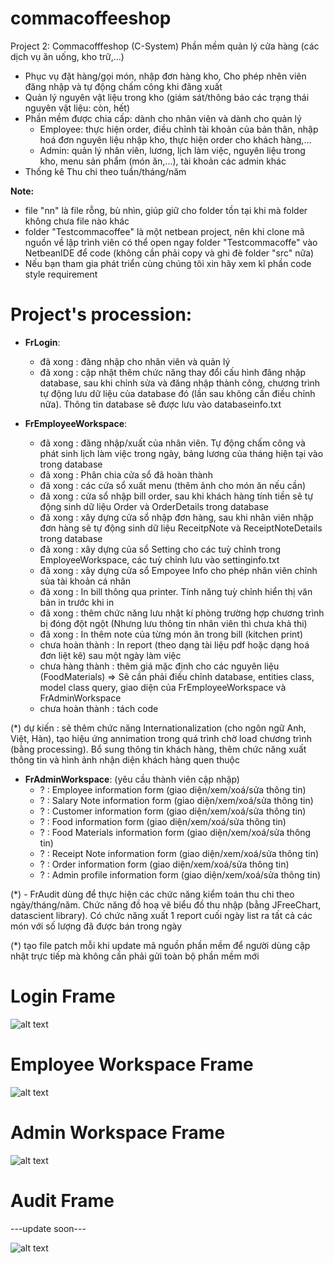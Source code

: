 # commacoffeeshop
Project 2: Commacofffeshop (C-System)
Phần mềm quản lý cửa hàng (các dịch vụ ăn uống, kho trữ,...)
  - Phục vụ đặt hàng/gọi món, nhập đơn hàng kho, Cho phép nhên viên đăng nhập và tự động chấm công khi đăng xuất
  - Quản lý nguyên vật liệu trong kho (giám sát/thông báo các trạng thái nguyên vật liệu: còn, hết)
  - Phần mềm được chia cấp: dành cho nhân viên và dành cho quản lý
    + Employee: thực hiện order, điều chỉnh tài khoản của bản thân, nhập hoá đơn nguyên liệu nhập kho, thực hiện order cho khách hàng,...
    + Admin: quản lý nhân viên, lương, lịch làm việc, nguyên liệu trong kho, menu sản phẩm (món ăn,...), tài khoản các admin khác
  - Thống kê Thu chi theo tuần/tháng/năm


**Note:**
 - file "nn" là file rỗng, bù nhìn, giúp giữ cho folder tồn tại khi mà folder không chưa file nào khác
 - folder "Testcommacoffee" là một netbean project, nên khi clone mã nguồn về lập trình viên có thể open ngay folder "Testcommacoffe" vào NetbeanIDE để code (không cần phải copy và ghi đè folder "src" nữa)
 - Nếu bạn tham gia phát triển cùng chúng tôi xin hãy xem kĩ phần code style requirement


# Project's procession:
  - **FrLogin**:
    + đã xong : đăng nhập cho nhân viên và quản lý
    + đã xong : cập nhật thêm chức năng thay đổi cấu hình đăng nhập database, sau khi chỉnh sửa và đăng nhập thành công, chương trình tự động lưu dữ liệu của database đó (lần sau không cần điều chỉnh nữa). Thông tin database sẽ được lưu vào databaseinfo.txt
    
  - **FrEmployeeWorkspace**:
    + đã xong : đăng nhập/xuất của nhân viên. Tự động chấm công và phát sinh lịch làm việc trong ngày, bảng lương của tháng hiện tại vào trong database
    + đã xong : Phân chia cửa sổ đã hoàn thành
    + đã xong : các cửa sổ xuất menu (thêm ảnh cho món ăn nếu cần)
    + đã xong : cửa sổ nhập bill order, sau khi khách hàng tính tiền sẽ tự động sinh dữ liệu Order và OrderDetails trong database
    + đã xong : xây dựng cửa sổ nhập đơn hàng, sau khi nhân viên nhập đơn hàng sẽ tự động sinh dữ liệu ReceitpNote và ReceiptNoteDetails trong database
    + đã xong : xây dựng của sổ Setting cho các tuỳ chỉnh trong EmployeeWorkspace, các tuỳ chỉnh lưu vào settinginfo.txt
    + đã xong : xây dựng cửa sổ Empoyee Info cho phép nhân viên chỉnh sủa tài khoản cá nhân
    + đã xong : In bill thông qua printer. Tính năng tuỳ chỉnh hiển thị văn bản in trước khi in
    + đã xong : thêm chức năng lưu nhật kí phòng trường hợp chương trình bị đóng đột ngột (Nhưng lưu thông tin nhân viên thì chưa khả thi)
    + đã xong : In thêm note của từng món ăn trong bill (kitchen print)
    + chưa hoàn thành : In report (theo dạng tài liệu pdf hoặc dạng hoá đơn liệt kê) sau một ngày làm việc
    + chưa hàng thành : thêm giá mặc định cho các nguyên liệu (FoodMaterials) => Sẽ cần phải điều chỉnh database, entities class, model class query, giao diện của FrEmployeeWorkspace và FrAdminWorkspace
    + chưa hoàn thành : tách code
    

(*) dự kiến : sẽ thêm chức năng Internationalization (cho ngôn ngữ Anh, Việt, Hàn), tạo hiệu ứng annimation trong quá trình chờ load chương trình (bằng processing). Bổ sung thông tin khách hàng, thêm chức năng xuất thông tin và hình ảnh nhận diện khách hàng quen thuộc

  - **FrAdminWorkspace**:		(yêu cầu thành viên cập nhập)
  	+ ? : Employee information form (giao diện/xem/xoá/sửa thông tin)
  	+ ? : Salary Note information form (giao diện/xem/xoá/sửa thông tin)
  	+ ? : Customer information form (giao diện/xem/xoá/sửa thông tin)
  	+ ? : Food information form (giao diện/xem/xoá/sửa thông tin)
  	+ ? : Food Materials information form (giao diện/xem/xoá/sửa thông tin)
  	+ ? : Receipt Note information form (giao diện/xem/xoá/sửa thông tin)
  	+ ? : Order information form (giao diện/xem/xoá/sửa thông tin)
  	+ ? : Admin profile information form (giao diện/xem/xoá/sửa thông tin)


(*)  - FrAudit dùng để thực hiện các chức năng kiểm toán thu chi theo ngày/tháng/năm. Chức năng đồ hoạ vẽ biểu đồ thu nhập (bằng JFreeChart, datascient library). Có chức năng xuất 1 report cuối ngày list ra tất cả các món với số lượng đã được bán trong ngày

(*) tạo file patch mỗi khi update mã nguồn phần mềm để người dùng cập nhật trực tiếp mà không cần phải gửi toàn bộ phần mềm mới
  
# Login Frame
  ![alt text](https://github.com/luuductrung1234/commacoffeeshop/blob/master/repo%20picture/login_image.png)


# Employee Workspace Frame
  ![alt text](https://github.com/luuductrung1234/commacoffeeshop/blob/master/repo%20picture/emp_workspace.png)


# Admin Workspace Frame  
  ![alt text](https://github.com/luuductrung1234/commacoffeeshop/blob/master/repo%20picture/admin_workspace.png)
  
  
# Audit Frame
  ---update soon---
  
  ![alt text]()
